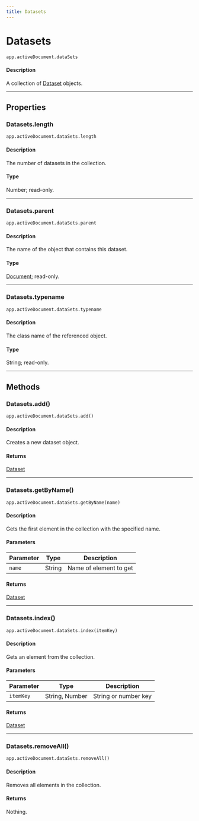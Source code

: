 ```yaml
---
title: Datasets
---
```

# Datasets

`app.activeDocument.dataSets`

#### Description

A collection of [Dataset](.././Dataset) objects.

---

## Properties

### Datasets.length

`app.activeDocument.dataSets.length`

#### Description

The number of datasets in the collection.

#### Type

Number; read-only.

---

### Datasets.parent

`app.activeDocument.dataSets.parent`

#### Description

The name of the object that contains this dataset.

#### Type

[Document](.././Document); read-only.

---

### Datasets.typename

`app.activeDocument.dataSets.typename`

#### Description

The class name of the referenced object.

#### Type

String; read-only.

---

## Methods

### Datasets.add()

`app.activeDocument.dataSets.add()`

#### Description

Creates a new dataset object.

#### Returns

[Dataset](.././Dataset)

---

### Datasets.getByName()

`app.activeDocument.dataSets.getByName(name)`

#### Description

Gets the first element in the collection with the specified name.

#### Parameters

| Parameter | Type | Description |
| --- | --- | --- |
| `name` | String | Name of element to get |

#### Returns

[Dataset](.././Dataset)

---

### Datasets.index()

`app.activeDocument.dataSets.index(itemKey)`

#### Description

Gets an element from the collection.

#### Parameters

| Parameter | Type | Description |
| --- | --- | --- |
| `itemKey` | String, Number | String or number key |

#### Returns

[Dataset](.././Dataset)

---

### Datasets.removeAll()

`app.activeDocument.dataSets.removeAll()`

#### Description

Removes all elements in the collection.

#### Returns

Nothing.
